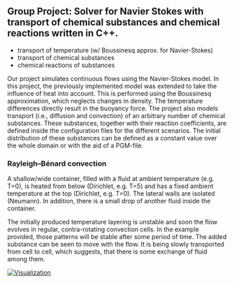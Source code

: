 ## Group Project: Solver for Navier Stokes with transport of chemical substances and chemical reactions written in C++.

* transport of temperature (w/ Boussinesq approx. for Navier-Stokes)
* transport of chemical substances
* chemical reactions of substances

Our project simulates continuous flows using the Navier-Stokes model.
In this project, the previously implemented model was extended to take
the influence of heat into account. This is performed using the
Boussinesq approximation, which neglects changes in density.
The temperature differences directly result in the buoyancy force.
The project also models transport (i.e., diffusion and convection) of
an arbitrary number of chemical substances.
These substances, together with their reaction coefficients, are defined
inside the configuration files for the different scenarios. The initial
distribution of these substances can be defined as a constant value over
the whole domain or with the aid of a PGM-file.

### Rayleigh–Bénard convection

  A shallow/wide container, filled with a fluid at ambient temperature
  (e.g. T=0), is heated from below (Dirichlet, e.g. T=5) and has a
  fixed ambient temperature at the top (Dirichlet, e.g. T=0). The
  lateral walls are isolated (Neumann).
  In addition, there is a small drop of another fluid inside the
  container.
  
  The initially produced temperature layering is unstable and soon the
  flow evolves in regular, contra-rotating convection cells. In the
  example provided, those patterns will be stable after some period of
  time.
  The added substance can be seen to move with the flow. It is being
  slowly transported from cell to cell, which suggests, that there is
  some exchange of fluid among them.
  
[![Visualization](http://archive.scheingraber.net/files/cfd.gif)](https://github.com/ChrisPara/cfd_navier_stokes_with_chemical_reaction)
